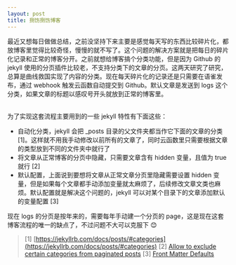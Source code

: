 ```yaml
---
layout: post
title: 捯饬捯饬博客
---
```

最近又想每日做做总结，之前没坚持下来主要是感觉每天写的东西比较碎片化，都放博客里觉得比较奇怪，慢慢的就不写了。这个问题的解决方案就是把每日的碎片化记录和正常的博客分开。之前就想给博客搞个分类功能，但是因为 Github 的 jekyll 使用的分页插件比较老，不支持分类下的文章的分页。这两天研究了研究，总算是曲线救国实现了内容的分类。现在每天碎片化的记录还是只需要在语雀发布，通过 webhook 触发云函数自动提交到 Github。默认文章是发送到 logs 这个分类，如果文章的标题以感叹号开头就放到正常的博客里。<br />​

为了实现这套流程主要用到的一些 jekyll 特性有下面这些：

-  自动化分类，jekyll 会把 _posts 目录的父文件夹都当作它下面的文章的分类 [1]。这样就不用我手动修改以前所有的文章了，同时云函数里只需要根据文章的类型放到不同的文件夹中就行了
- 将文章从正常博客的分页中隐藏，只需要文章含有 hidden 变量，且值为 true 就行 [2]
- 默认配置，上面说到要想将文章从正常文章分页里隐藏需要设置 hidden 变量，但是如果每个文章都手动添加变量就太麻烦了，后续修改文章文类也麻烦。默认配置就是解决这个问题的，jekyll 可以对某个目录下的文章添加默认的变量配置 [3]

现在 logs 的分页是按年来的，需要每年手动建一个分页的 page，这是现在这套博客流程的唯一的缺点了，不过问题不大可以克服下 😊
> [1] [https://jekyllrb.com/docs/posts/#categories](https://jekyllrb.com/docs/posts/#categories)
> [2] [Allow to exclude certain categories from paginated posts](https://github.com/jekyll/jekyll-paginate/issues/6)
> [3] [Front Matter Defaults](https://jekyllrb.com/docs/configuration/front-matter-defaults/)


